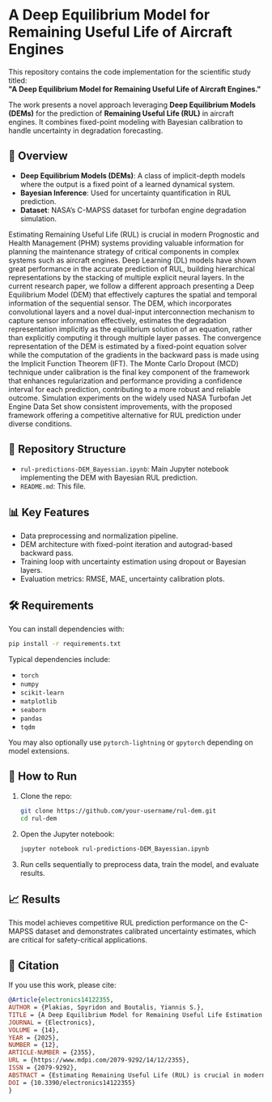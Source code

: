 # A Deep Equilibrium Model for Remaining Useful Life of Aircraft Engines

This repository contains the code implementation for the scientific study titled:  
**"A Deep Equilibrium Model for Remaining Useful Life of Aircraft Engines."**

The work presents a novel approach leveraging **Deep Equilibrium Models (DEMs)** for the prediction of **Remaining Useful Life (RUL)** in aircraft engines. It combines fixed-point modeling with Bayesian calibration to handle uncertainty in degradation forecasting.

## 🧠 Overview

- **Deep Equilibrium Models (DEMs)**: A class of implicit-depth models where the output is a fixed point of a learned dynamical system.
- **Bayesian Inference**: Used for uncertainty quantification in RUL prediction.
- **Dataset**: NASA’s C-MAPSS dataset for turbofan engine degradation simulation.

Estimating Remaining Useful Life (RUL) is crucial in modern Prognostic and
Health Management (PHM) systems providing valuable information for planning the
maintenance strategy of critical components in complex systems such as aircraft engines.
Deep Learning (DL) models have shown great performance in the accurate prediction
of RUL, building hierarchical representations by the stacking of multiple explicit neural
layers. In the current research paper, we follow a different approach presenting a Deep
Equilibrium Model (DEM) that effectively captures the spatial and temporal information
of the sequential sensor. The DEM, which incorporates convolutional layers and a novel
dual-input interconnection mechanism to capture sensor information effectively, estimates
the degradation representation implicitly as the equilibrium solution of an equation, rather
than explicitly computing it through multiple layer passes. The convergence representation
of the DEM is estimated by a fixed-point equation solver while the computation of the
gradients in the backward pass is made using the Implicit Function Theorem (IFT). The
Monte Carlo Dropout (MCD) technique under calibration is the final key component of
the framework that enhances regularization and performance providing a confidence
interval for each prediction, contributing to a more robust and reliable outcome. Simulation
experiments on the widely used NASA Turbofan Jet Engine Data Set show consistent
improvements, with the proposed framework offering a competitive alternative for RUL
prediction under diverse conditions.

## 📂 Repository Structure

- `rul-predictions-DEM_Bayessian.ipynb`: Main Jupyter notebook implementing the DEM with Bayesian RUL prediction.
- `README.md`: This file.

## 📊 Key Features

- Data preprocessing and normalization pipeline.
- DEM architecture with fixed-point iteration and autograd-based backward pass.
- Training loop with uncertainty estimation using dropout or Bayesian layers.
- Evaluation metrics: RMSE, MAE, uncertainty calibration plots.

## 🛠 Requirements

You can install dependencies with:

```bash
pip install -r requirements.txt
```

Typical dependencies include:
- `torch`
- `numpy`
- `scikit-learn`
- `matplotlib`
- `seaborn`
- `pandas`
- `tqdm`

You may also optionally use `pytorch-lightning` or `gpytorch` depending on model extensions.

## 🚀 How to Run

1. Clone the repo:
    ```bash
    git clone https://github.com/your-username/rul-dem.git
    cd rul-dem
    ```

2. Open the Jupyter notebook:
    ```bash
    jupyter notebook rul-predictions-DEM_Bayessian.ipynb
    ```

3. Run cells sequentially to preprocess data, train the model, and evaluate results.

## 📈 Results

This model achieves competitive RUL prediction performance on the C-MAPSS dataset and demonstrates calibrated uncertainty estimates, which are critical for safety-critical applications.

## 📄 Citation

If you use this work, please cite:

```bibtex
@Article{electronics14122355,
AUTHOR = {Plakias, Spyridon and Boutalis, Yiannis S.},
TITLE = {A Deep Equilibrium Model for Remaining Useful Life Estimation of Aircraft Engines},
JOURNAL = {Electronics},
VOLUME = {14},
YEAR = {2025},
NUMBER = {12},
ARTICLE-NUMBER = {2355},
URL = {https://www.mdpi.com/2079-9292/14/12/2355},
ISSN = {2079-9292},
ABSTRACT = {Estimating Remaining Useful Life (RUL) is crucial in modern Prognostic and Health Management (PHM) systems providing valuable information for planning the maintenance strategy of critical components in complex systems such as aircraft engines. Deep Learning (DL) models have shown great performance in the accurate prediction of RUL, building hierarchical representations by the stacking of multiple explicit neural layers. In the current research paper, we follow a different approach presenting a Deep Equilibrium Model (DEM) that effectively captures the spatial and temporal information of the sequential sensor. The DEM, which incorporates convolutional layers and a novel dual-input interconnection mechanism to capture sensor information effectively, estimates the degradation representation implicitly as the equilibrium solution of an equation, rather than explicitly computing it through multiple layer passes. The convergence representation of the DEM is estimated by a fixed-point equation solver while the computation of the gradients in the backward pass is made using the Implicit Function Theorem (IFT). The Monte Carlo Dropout (MCD) technique under calibration is the final key component of the framework that enhances regularization and performance providing a confidence interval for each prediction, contributing to a more robust and reliable outcome. Simulation experiments on the widely used NASA Turbofan Jet Engine Data Set show consistent improvements, with the proposed framework offering a competitive alternative for RUL prediction under diverse conditions.},
DOI = {10.3390/electronics14122355}
}
```
